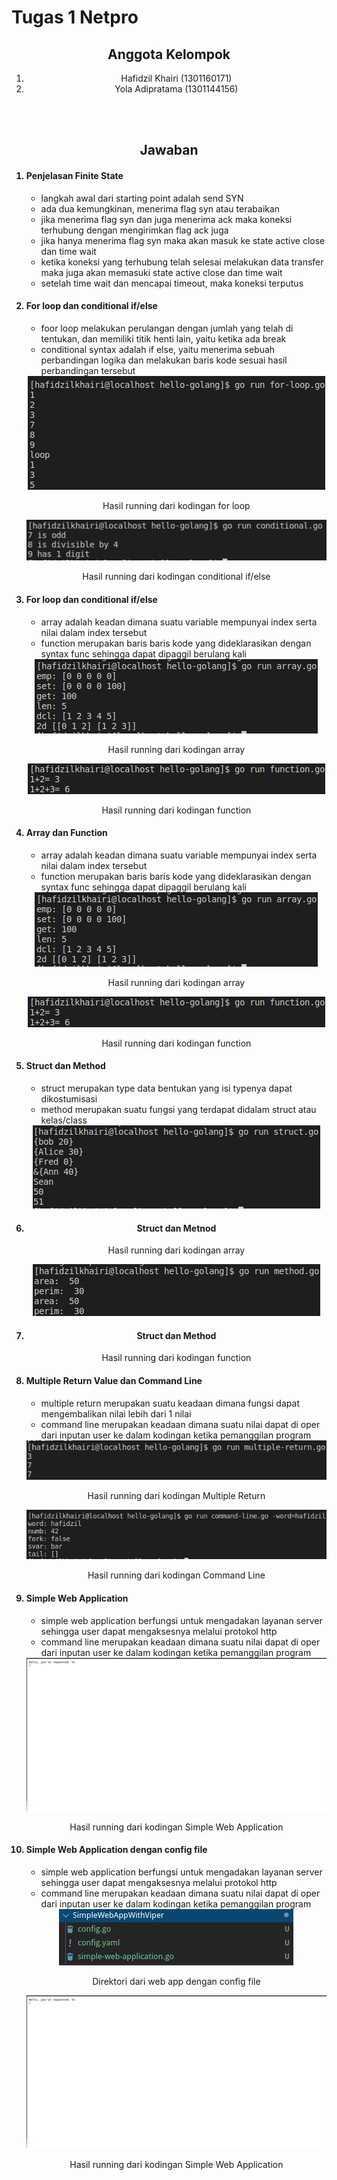 <h1>Tugas 1 Netpro</h1>

<center>
<h2>Anggota Kelompok</h2>
<ol>
    <li>Hafidzil Khairi (1301160171)</li>
    <li>Yola Adipratama (1301144156)</li>
    
</ol>
<br/>
<br/>
<h2>Jawaban</h2>
</center>
<ol>

<h4><li>Penjelasan Finite State </li></h4>
<ul>
<li>langkah awal dari starting point adalah send SYN </li>
<li> ada dua kemungkinan, menerima flag syn atau terabaikan </li>
<li> jika menerima flag syn dan juga menerima ack maka koneksi terhubung dengan mengirimkan flag ack juga </li>
<li> jika hanya menerima flag syn maka akan masuk ke state active close dan time wait </li>
<li> ketika koneksi yang terhubung telah selesai melakukan data transfer maka juga akan memasuki state active close dan time wait </li>
<li> setelah time wait dan mencapai timeout, maka koneksi terputus </li>
</ul>

<h4><li>For loop dan conditional if/else </li></h4>
<ul>
<li>foor loop melakukan perulangan dengan jumlah yang telah di tentukan, dan memiliki titik henti lain, yaitu ketika ada break</li>
<li>conditional syntax adalah if else, yaitu menerima sebuah perbandingan logika dan melakukan baris kode sesuai hasil perbandingan tersebut</li>
</ul>
<center>
<img src="https://github.com/hafidzilkhairi/hello-golang/blob/task/Screenshots/for-loop.png?raw=true">
<p>Hasil running dari kodingan for loop</p>
<img src="https://github.com/hafidzilkhairi/hello-golang/blob/task/Screenshots/conditional.png?raw=true">
<p>Hasil running dari kodingan conditional if/else</p>
</center>

<h4><li>For loop dan conditional if/else</li></h4>
<ul>
<li>array adalah keadan dimana suatu variable mempunyai index serta nilai dalam index tersebut</li>
<li>function merupakan baris baris kode yang dideklarasikan dengan syntax func sehingga dapat dipaggil berulang kali</li>
</ul>
<center>
<img src="https://github.com/hafidzilkhairi/hello-golang/blob/task/Screenshots/array.png?raw=true">
<p>Hasil running dari kodingan array</p>
<img src="https://github.com/hafidzilkhairi/hello-golang/blob/task/Screenshots/function.png?raw=true">
<p>Hasil running dari kodingan function</p>
</center>

<h4><li>Array dan Function</li></h4>
<ul>
<li>array adalah keadan dimana suatu variable mempunyai index serta nilai dalam index tersebut</li>
<li>function merupakan baris baris kode yang dideklarasikan dengan syntax func sehingga dapat dipaggil berulang kali</li>
</ul>
<center>
<img src="https://github.com/hafidzilkhairi/hello-golang/blob/task/Screenshots/array.png?raw=true">
<p>Hasil running dari kodingan array</p>
<img src="https://github.com/hafidzilkhairi/hello-golang/blob/task/Screenshots/function.png?raw=true">
<p>Hasil running dari kodingan function</p>
</center>

<h4><li>Struct dan Method</li></h4>
<ul>
<li>struct merupakan type data bentukan yang isi typenya dapat dikostumisasi</li>
<li>method merupakan suatu fungsi yang terdapat didalam struct atau kelas/class</li>
</ul>
<center>
<img src="https://github.com/hafidzilkhairi/hello-golang/blob/task/Screenshots/struct.png?raw=true">
<h4><li>Struct dan Metnod</li></h4>
<p>Hasil running dari kodingan array</p>
<img src="https://github.com/hafidzilkhairi/hello-golang/blob/task/Screenshots/method.png?raw=true">
<h4><li>Struct dan Method</li></h4>
<p>Hasil running dari kodingan function</p>
</center>

<h4><li>Multiple Return Value dan Command Line</li></h4>
<ul>
<li>multiple return merupakan suatu keadaan dimana fungsi dapat mengembalikan nilai lebih dari 1 nilai</li>
<li>command line merupakan keadaan dimana suatu nilai dapat di oper dari inputan user ke dalam kodingan ketika pemanggilan program</li>
</ul>
<center>
<img src="https://github.com/hafidzilkhairi/hello-golang/blob/task/Screenshots/multiple-return.png?raw=true">
<p>Hasil running dari kodingan Multiple Return</p>
<img src="https://github.com/hafidzilkhairi/hello-golang/blob/task/Screenshots/command-line.png?raw=true">
<p>Hasil running dari kodingan Command Line</p>
</center>

<h4><li>Simple Web Application</li></h4>
<ul>
<li>simple web application berfungsi untuk mengadakan layanan server sehingga user dapat mengaksesnya melalui protokol http
</li>
<li>command line merupakan keadaan dimana suatu nilai dapat di oper dari inputan user ke dalam kodingan ketika pemanggilan program</li>
</ul>
<center>
<img src="https://github.com/hafidzilkhairi/hello-golang/blob/task/Screenshots/simple-web-application.png?raw=true">
<p>Hasil running dari kodingan Simple Web Application</p>
</center>

<h4><li>Simple Web Application dengan config file</li></h4>
<ul>
<li>simple web application berfungsi untuk mengadakan layanan server sehingga user dapat mengaksesnya melalui protokol http
</li>
<li>command line merupakan keadaan dimana suatu nilai dapat di oper dari inputan user ke dalam kodingan ketika pemanggilan program</li>
</ul>
<center>
<img src="https://github.com/hafidzilkhairi/hello-golang/blob/task/Screenshots/simple-web-application-with-viper.png?raw=true">
<p>Direktori dari web app dengan config file</p>
<img src="https://github.com/hafidzilkhairi/hello-golang/blob/task/Screenshots/simple-web-application.png?raw=true">
<p>Hasil running dari kodingan Simple Web Application</p>
</center>


</ol>
